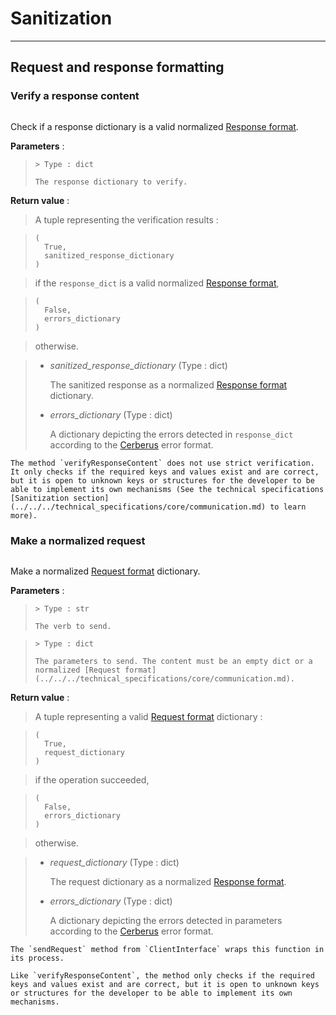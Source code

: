 # Sanitization

---

## Request and response formatting

### Verify a response content

```{function} anwdlclient.core.sanitize.verifyResponseContent(response_dict)
```

Check if a response dictionary is a valid normalized [Response format](../../../technical_specifications/core/communication.md).

**Parameters** :

> ```{attribute} response_dict
> > Type : dict
> 
> The response dictionary to verify.
> ```

**Return value** :

> A tuple representing the verification results : 

> ```
> (
> 	True, 
> 	sanitized_response_dictionary
> )
> ```

> if the `response_dict` is a valid normalized [Response format](../../../technical_specifications/core/communication.md), 

> ```
> (
> 	False, 
> 	errors_dictionary
> )
> ```

> otherwise.

> - *sanitized_response_dictionary* (Type : dict)
> 
>   The sanitized response as a normalized [Response format](../../../technical_specifications/core/communication.md) dictionary.
> 
> - *errors_dictionary* (Type : dict)
> 
>   A dictionary depicting the errors detected in `response_dict` according to the [Cerberus](https://docs.python-cerberus.org/en/stable/errors.html) error format.

```{warning} 
The method `verifyResponseContent` does not use strict verification. It only checks if the required keys and values exist and are correct, but it is open to unknown keys or structures for the developer to be able to implement its own mechanisms (See the technical specifications [Sanitization section](../../../technical_specifications/core/communication.md) to learn more).
```

### Make a normalized request

```{function} anwdlclient.core.sanitize.makeRequest(verb, parameters)
```

Make a normalized [Request format](../../../technical_specifications/core/communication.md) dictionary.

**Parameters** :

> ```{attribute} verb
> > Type : str
> 
> The verb to send.
> ```

> ```{attribute} parameters
> > Type : dict
> 
> The parameters to send. The content must be an empty dict or a normalized [Request format](../../../technical_specifications/core/communication.md).
> ```

**Return value** : 

> A tuple representing a valid [Request format](../../../technical_specifications/core/communication.md) dictionary : 

> ```
> (
> 	True, 
> 	request_dictionary
> )
> ```

> if the operation succeeded, 

> ```
> (
> 	False,
> 	errors_dictionary
> )
> ```

> otherwise.

> - *request_dictionary* (Type : dict)
> 
>   The request dictionary as a normalized [Response format](../../../technical_specifications/core/communication.md).
> 
> - *errors_dictionary* (Type : dict)
> 
>   A dictionary depicting the errors detected in parameters according to the [Cerberus](https://docs.python-cerberus.org/en/stable/errors.html) error format.

```{note} 
The `sendRequest` method from `ClientInterface` wraps this function in its process. 
```

```{warning}
Like `verifyResponseContent`, the method only checks if the required keys and values exist and are correct, but it is open to unknown keys or structures for the developer to be able to implement its own mechanisms.
```
